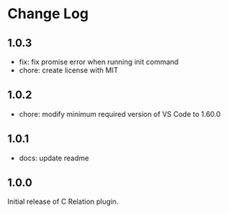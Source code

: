 # Change Log

## 1.0.3

- fix: fix promise error when running init command
- chore: create license with MIT

## 1.0.2

- chore: modify minimum required version of VS Code to 1.60.0

## 1.0.1

- docs: update readme

## 1.0.0

Initial release of C Relation plugin.
